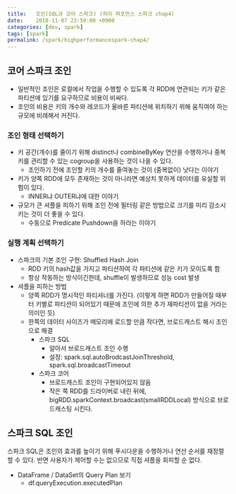 ```yaml
---
title:   조인(SQL과 코어 스파크) (하이 퍼포먼스 스파크 chap4)
date:    2018-11-07 23:59:00 +0900
categories: [dev, spark]
tags: [spark]
permalink: /spark/highperformancespark-chap4/
---
```


## 코어 스파크 조인
- 일반적인 조인은 로컬에서 작업을 수행할 수 있도록 각 RDD에 연관되는 키가 같은 파티션에 있기를 요구하므로 비용이 비싸다.
- 조인의 비용은 키의 개수와 레코드가 올바른 파티션에 위치하기 위해 움직여야 하는 규모에 비례해서 커진다.

### 조인 형태 선택하기
- 키 공간(개수)를 줄이기 위해 distinct나 combineByKey 연산을 수행하거나 중복키를 관리할 수 있는 cogroup을 사용하는 것이 나을 수 있다.
  - 조인하기 전에 조인할 키의 개수를 줄여놓는 것이 (중복없이) 낫다는 이야기
- 키가 양쪽 RDD에 모두 존재하는 것이 아니라면 예상치 못하게 데이터를 유실할 위험이 있다.
  - INNER냐 OUTER냐에 대한 이야기
- 규모가 큰 셔플을 피하기 위해 조인 전에 필터링 같은 방법으로 크기를 미리 감소시키는 것이 더 좋을 수 있다.
  - 수동으로 Predicate Pushdown을 하라는 이야기

### 실행 계획 선택하기
- 스파크의 기본 조인 구현: Shuffled Hash Join
  - RDD 키의 hash값을 가지고 파티션하여 각 파티션에 같은 키가 모이도록 함
  - 항상 작동하는 방식이긴한데, shuffle이 발생하므로 성능 cost 발생
- 셔플을 피하는 방법
  - 양쪽 RDD가 명시적인 파티셔너를 가진다. (이렇게 하면 RDD가 만들어질 때부터 키별로 파티션이 되어있기 때문에 조인에 의한 추가 재파티션이 없을 거라는 의미인 듯)
  - 한쪽의 데이터 사이즈가 메모리에 로드할 만큼 작다면, 브로드캐스트 해시 조인으로 해결
    - 스파크 SQL    
      - 알아서 브로드캐스트 조인 수행
      - 설정: spark.sql.autoBrodcastJoinThreshold, spark.sql.broadcastTimeout
    - 스파크 코어
      - 브로드캐스트 조인이 구현되어있지 않음 
      - 작은 쪽 RDD를 드라이버로 내린 뒤에, bigRDD.sparkContext.broadcast(smallRDDLocal) 방식으로 브로드캐스팅 시킨다.

## 스파크 SQL 조인
스파크 SQL은 조인의 효과를 높이기 위해 푸시다운을 수행하거나 연산 순서를 재정렬할 수 있다. 반면 사용자가 제어할 수는 없으므로 직접 셔플을 회피할 순 없다.
- DataFrame / DataSet의 Query Plan 보기
  - df.queryExecution.executedPlan
